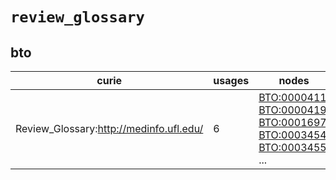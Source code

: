 # `review_glossary`

## bto

| curie                                   |   usages | nodes                                                                                                                                                                                                                                                                                                      |
|-----------------------------------------|----------|------------------------------------------------------------------------------------------------------------------------------------------------------------------------------------------------------------------------------------------------------------------------------------------------------------|
| Review_Glossary:http://medinfo.ufl.edu/ |        6 | [BTO:0000411](http://purl.obolibrary.org/obo/BTO_0000411), [BTO:0000419](http://purl.obolibrary.org/obo/BTO_0000419), [BTO:0001697](http://purl.obolibrary.org/obo/BTO_0001697), [BTO:0003454](http://purl.obolibrary.org/obo/BTO_0003454), [BTO:0003455](http://purl.obolibrary.org/obo/BTO_0003455), ... |

